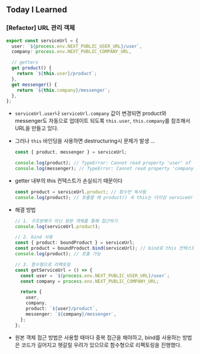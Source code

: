 ## Today I Learned

### [Refactor] URL 관리 객체

```ts
export const serviceUrl = {
  user: `${process.env.NEXT_PUBLIC_USER_URL}/user`,
  company: process.env.NEXT_PUBLIC_COMPANY_URL,

  // getters
  get product() {
    return `${this.user}/product`;
  },
  get messenger() {
    return `${this.company}/messenger`;
  },
};
```

- `serviceUrl.user`나 `serviceUrl.company` 값이 변경되면 product와 messenger도 자동으로 업데이트 되도록 `this.user`, `this.company`를 참조해서 URL을 만들고 있다.

- 그러나 `this` 바인딩을 사용하면 destructuring시 문제가 발생 ...

  ```ts
  const { product, messenger } = serviceUrl;

  console.log(product); // TypeError: Cannot read property 'user' of undefined
  console.log(messenger); // TypeError: Cannot read property 'company' of undefined
  ```

- getter 내부의 this 컨텍스트가 손실되기 때문이다

  ```ts
  const product = serviceUrl.product; // 함수만 복사됨
  console.log(product); // 호출할 때 product() 속 this는 더이상 serviceUrl이 아니다 (= undefined)
  ```

- 해결 방법

  ```ts
  // 1. 구조분해가 아닌 원본 객체를 통해 접근하기
  console.log(serviceUrl.product);

  // 2. bind 사용
  const { product: boundProduct } = serviceUrl;
  const product = boundProduct.bind(serviceUrl); // bind로 this 컨텍스트 고정
  console.log(product); // 호출 가능

  // 3. 함수형으로 리팩토링
  const getServiceUrl = () => {
    const user = `${process.env.NEXT_PUBLIC_USER_URL}/user`;
    const company = process.env.NEXT_PUBLIC_COMPANY_URL;

    return {
      user,
      company,
      product: `${user}/product`,
      messenger: `${company}/messenger`,
    };
  };
  ```

- 원본 객체 접근 방법은 사용할 때마다 중복 접근을 해야하고, bind를 사용하는 방법은 코드가 길어지고 헷갈릴 우려가 있으므로 함수형으로 리팩토링을 진행했다.
